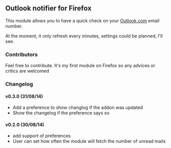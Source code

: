 ## Outlook notifier for Firefox

This module allows you to have a quick check on your [Outlook.com](https://outlook.com) email number.

At the moment, it only refresh every minutes, settings could be planned, I'll see.

### Contributors

Feel free to contribute. It's my first module on Firefox so any advices or critics are welcomed

### Changelog

#### v0.3.0 (31/08/14)

+ Add a preference to show changlog if the addon was updated
+ Show the changelog if the preference says so

#### v0.2.0 (30/08/14)

+ add support of preferences
+ User can set how often the module will fetch the number of unread mails
